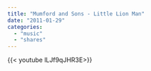 ```yaml
---
title: "Mumford and Sons - Little Lion Man"
date: "2011-01-29"
categories:
  - "music"
  - "shares"
---
```


<div style="width: 70vw;">{{< youtube lLJf9qJHR3E>}}</div>
